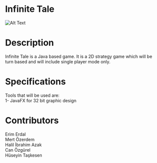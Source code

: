 # Infinite Tale

![Alt Text](https://raw.github.com/erimerdal/Infinite-Tale-CS319-Group1H/master/Visual/InfiniteTale.png)

# Description
Infinite Tale is a Java based game. It is a 2D strategy game which will be turn based and will include single player mode only. 

# Specifications
Tools that will be used are:  
1- JavaFX for 32 bit graphic design

# Contributors
Erim Erdal  
Mert Özerdem  
Halil İbrahim Azak  
Can Özgürel  
Hüseyin Taşkesen  




